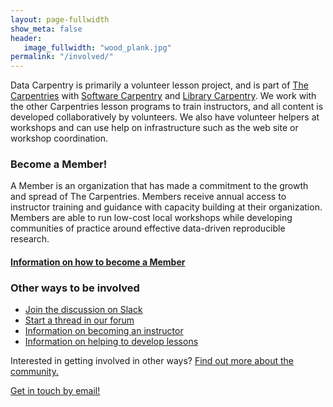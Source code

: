 ```yaml
---
layout: page-fullwidth
show_meta: false
header:
   image_fullwidth: "wood_plank.jpg"
permalink: "/involved/"
---
```


Data Carpentry is primarily a volunteer lesson project, and is part of [The Carpentries](https://carpentries.org/) 
with [Software Carpentry](http://software-carpentry.org) and [Library Carpentry](https://librarycarpentry.org/). We work with the other Carpentries lesson programs to train instructors, and all content is developed collaboratively
by volunteers. We also have volunteer helpers at workshops and can use help on infrastructure
such as the web site or workshop coordination.

### Become a Member!

A Member is an organization that has made a commitment to the growth and spread of The Carpentries. Members receive annual access to instructor training and guidance with capacity building at their organization. Members are able to run low-cost local workshops while developing communities of practice around effective data-driven reproducible research.

#### [Information on how to become a Member](https://carpentries.org/membership/)

### Other ways to be involved

- [Join the discussion on Slack](https://swc-slack-invite.herokuapp.com/)
- [Start a thread in our forum](https://carpentries.topicbox.com/)
- [Information on becoming an instructor](/involved-instructor/)
- [Information on helping to develop lessons](/involved-lessons/)

Interested in getting involved in other ways? [Find out more about the community.](https://carpentries.org/community/) 

[Get in touch by email!](mailto:team@carpentries.org)
